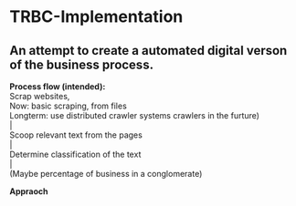 # TRBC-Implementation <br>
## An attempt to create a automated digital verson of the business process.<br>

**Process flow (intended):** <br>
Scrap websites, <br>
  Now: basic scraping, from files <br>
  Longterm: use distributed crawler systems crawlers in the furture) <br>
    | <br>
Scoop relevant text from the pages <br>
    | <br>
Determine classification of the text <br>
    | <br>
(Maybe percentage of business in a conglomerate) <br>


**Appraoch** <br>
